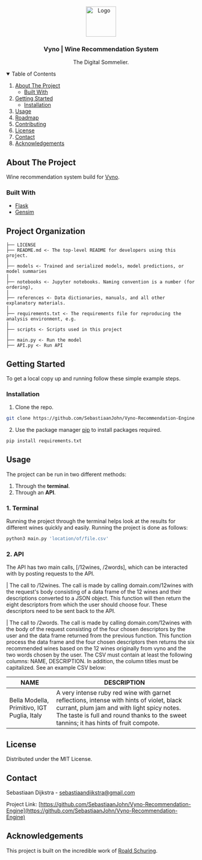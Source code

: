 <!-- PROJECT LOGO -->
<br />
<p align="center">
<img  src="https://storage.googleapis.com/media.landbot.io/162368/channels/LAKCFRWSLYDP1HM2OWDPGY3XFUA9CR9F.png"  alt="Logo"  width="80"  height="80">
</a>
<h3 align="center">Vyno | Wine Recommendation System</h3>
<p align="center">
The Digital Sommelier.
<br />
</p>

<!-- TABLE OF CONTENTS -->
<details  open="open">
<summary>Table of Contents</summary>
<ol>
<li>
<a  href="#about-the-project">About The Project</a>
<ul>
<li><a  href="#built-with">Built With</a></li>
</ul>
</li>
<li>
<a  href="#getting-started">Getting Started</a>
<ul>
<li><a  href="#installation">Installation</a></li>
</ul>
</li>
<li><a  href="#usage">Usage</a></li>
<li><a  href="#roadmap">Roadmap</a></li>
<li><a  href="#contributing">Contributing</a></li>
<li><a  href="#license">License</a></li>
<li><a  href="#contact">Contact</a></li>
<li><a  href="#acknowledgements">Acknowledgements</a></li>
</ol>
</details>


  <!-- ABOUT THE PROJECT -->
## About The Project
Wine recommendation system build for [Vyno](https://www.vyno.ai).
### Built With
*  [Flask](https://flask.palletsprojects.com/en/2.0.x/)
*  [Gensim](https://radimrehurek.com/gensim/)
## Project Organization
```
├── LICENSE
├── README.md <- The top-level README for developers using this project.
│
├── models <- Trained and serialized models, model predictions, or model summaries
│
├── notebooks <- Jupyter notebooks. Naming convention is a number (for ordering),
│
├── references <- Data dictionaries, manuals, and all other explanatory materials.
│
├── requirements.txt <- The requirements file for reproducing the analysis environment, e.g.
│
├── scripts <- Scripts used in this project
│
├── main.py <- Run the model
├── API.py <- Run API
```

<!-- GETTING STARTED -->
## Getting Started
To get a local copy up and running follow these simple example steps.
### Installation
1. Clone the repo.
```sh
git clone https://github.com/SebastiaanJohn/Vyno-Recommendation-Engine.git
```
2. Use the package manager [pip](https://pip.pypa.io/en/stable/) to install packages required.
```sh
pip install requirements.txt
```
<!-- USAGE EXAMPLES -->
## Usage
The project can be run in two different methods:
1. Through the **terminal**.
2. Through an **API**.

### 1. Terminal
Running the project through the terminal helps look at the results for different wines quickly and easily. Running the project is done as follows:
```bash
python3 main.py 'location/of/file.csv'
```
### 2. API
The API has two main calls, [/12wines, /2words], which can be interacted with by posting requests to the API. 

| The call to /12wines. 
The call is made by calling domain.com/12wines with the request's body consisting of a data frame of the 12 wines and their descriptions converted to a JSON object. This function will then return the eight descriptors from which the user should choose four. These descriptors need to be sent back to the API.

| The call to /2words. 
The call is made by calling domain.com/12wines with the body of the request consisting of the four chosen descriptors by the user and the data frame returned from the previous function. This function process the data frame and the four chosen descriptors then returns the six recommended wines based on the 12 wines originally from vyno and the two words chosen by the user.
The CSV must contain at least the following columns: NAME, DESCRIPTION. In addition, the column titles must be capitalized. See an example CSV below: 

| NAME                                        | DESCRIPTION                                                                                                                                                                                                                     |
|---------------------------------------------|---------------------------------------------------------------------------------------------------------------------------------------------------------------------------------------------------------------------------------|
| Bella Modella, Primitivo, IGT Puglia, Italy | A very intense ruby red wine with garnet reflections, intense with hints of violet, black currant, plum jam and with light spicy notes. The taste is full and round thanks to the sweet tannins; it has hints of fruit compote. |

<!-- LICENSE -->
## License

Distributed under the MIT License.

<!-- CONTACT -->
## Contact

Sebastiaan Dijkstra - sebastiaandijkstra@gmail.com

Project Link: [https://github.com/SebastiaanJohn/Vyno-Recommendation-Engine](https://github.com/SebastiaanJohn/Vyno-Recommendation-Engine)

<!-- ACKNOWLEDGEMENTS -->
## Acknowledgements
This project is built on the incredible work of [Roald Schuring](https://towardsdatascience.com/robosomm-chapter-3-wine-embeddings-and-a-wine-recommender-9fc678f1041e).